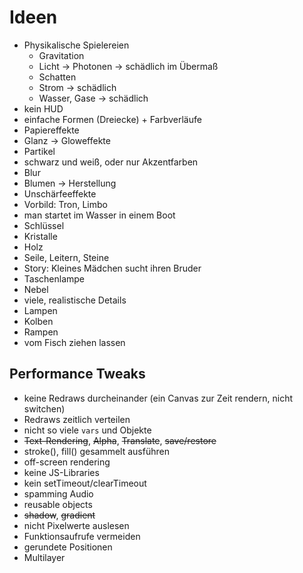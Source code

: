 # Ideen

* Physikalische Spielereien
    * Gravitation
    * Licht -> Photonen -> schädlich im Übermaß
    * Schatten
    * Strom -> schädlich
    * Wasser, Gase -> schädlich
* kein HUD
* einfache Formen (Dreiecke) + Farbverläufe
* Papiereffekte
* Glanz -> Gloweffekte
* Partikel
* schwarz und weiß, oder nur Akzentfarben
* Blur
* Blumen -> Herstellung
* Unschärfeeffekte
* Vorbild: Tron, Limbo
* man startet im Wasser in einem Boot
* Schlüssel
* Kristalle
* Holz
* Seile, Leitern, Steine
* Story: Kleines Mädchen sucht ihren Bruder
* Taschenlampe
* Nebel
* viele, realistische Details
* Lampen
* Kolben
* Rampen
* vom Fisch ziehen lassen

## Performance Tweaks

* keine Redraws durcheinander (ein Canvas zur Zeit rendern, nicht switchen)
* Redraws zeitlich verteilen
* nicht so viele `vars` und Objekte
* ~~Text-Rendering~~, ~~Alpha~~, ~~Translate~~, ~~save/restore~~
* stroke(), fill() gesammelt ausführen
* off-screen rendering
* keine JS-Libraries
* kein setTimeout/clearTimeout
* spamming Audio
* reusable objects
* ~~shadow~~, ~~gradient~~
* nicht Pixelwerte auslesen
* Funktionsaufrufe vermeiden
* gerundete Positionen
* Multilayer